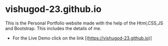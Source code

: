 # vishugod-23.github.io

This is the Personal Portfolio website made with the help of the Html,CSS,JS and Bootstrap. 
This includes the details of me.
- For the Live Demo click on the link  [(https://vishugod-23.github.io)]
  
